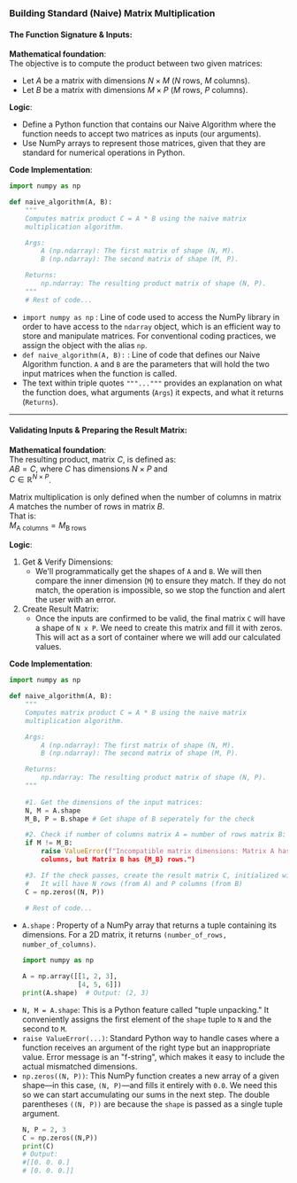 ### Building Standard (Naive) Matrix Multiplication

#### The Function Signature & Inputs:

**Mathematical foundation**:  
The objective is to compute the product between two given matrices:

- Let $A$ be a matrix with dimensions $N \times M$ ($N$ rows, $M$ columns).
- Let $B$ be a matrix with dimensions $M \times P$ ($M$ rows, $P$ columns).



**Logic**:
- Define a Python function that contains our Naive Algorithm where the function needs to accept two matrices as inputs (our arguments). 
- Use NumPy arrays to represent those matrices, given that they are standard for numerical operations in Python. 


**Code Implementation**:
```python
import numpy as np

def naive_algorithm(A, B):
    """
    Computes matrix product C = A * B using the naive matrix
    multiplication algorithm.

    Args:
        A (np.ndarray): The first matrix of shape (N, M).
        B (np.ndarray): The second matrix of shape (M, P).

    Returns:
        np.ndarray: The resulting product matrix of shape (N, P).
    """
    # Rest of code...
```

- `import numpy as np` : Line of code used to access the NumPy library in order to have access to the `ndarray` object, which is an efficient way to store and manipulate matrices. For conventional coding practices, we assign the object with the alias `np`.
- `def naive_algorithm(A, B):` : Line of code that defines our Naive Algorithm function. `A` and `B` are the parameters that will hold the two input matrices when the function is called.
- The text within triple quotes `"""..."""` provides an explanation on what the function does, what arguments (`Args`) it expects, and what it returns (`Returns`).


---

#### Validating Inputs & Preparing the Result Matrix:

**Mathematical foundation**:  
The resulting product, matrix $C$, is defined as:  
$AB = C$, where $C$ has dimensions $N \times P$ and  
$C \in \mathbb{R}^{N \times P}$.

Matrix multiplication is only defined when the number of columns in matrix $A$ matches the number of rows in matrix $B$.  
That is:  
$M_{\text{A columns}} = M_{\text{B rows}}$



**Logic**:
1. Get & Verify Dimensions:
	- We'll programmatically get the shapes of `A` and `B`. We will then compare the inner dimension (`M`) to ensure they match. If they do not match, the operation is impossible, so we stop the function and alert the user with an error. 
2. Create Result Matrix:
	- Once the inputs are confirmed to be valid, the final matrix `C` will have a shape of `N x P`. We need to create this matrix and fill it with zeros. This will act as a sort of container where we will add our calculated values. 



**Code Implementation**:
```python
import numpy as np

def naive_algorithm(A, B):
    """
    Computes matrix product C = A * B using the naive matrix
    multiplication algorithm.

    Args:
        A (np.ndarray): The first matrix of shape (N, M).
        B (np.ndarray): The second matrix of shape (M, P).

    Returns:
        np.ndarray: The resulting product matrix of shape (N, P).
    """
    
    #1. Get the dimensions of the input matrices:
    N, M = A.shape
    M_B, P = B.shape # Get shape of B seperately for the check

	#2. Check if number of columns matrix A = number of rows matrix B:
	if M != M_B:
		raise ValueError(f"Incompatible matrix dimensions: Matrix A has {M}
		columns, but Matrix B has {M_B} rows.")

	#3. If the check passes, create the result matrix C, initialized with zeros.
	#   It will have N rows (from A) and P columns (from B)
	C = np.zeros((N, P))
	
	# Rest of code...
```

- `A.shape` : Property of a NumPy array that returns a tuple containing its dimensions. For a 2D matrix, it returns `(number_of_rows, number_of_columns)`.
  ```python
  import numpy as np

  A = np.array([[1, 2, 3],
                [4, 5, 6]])
  print(A.shape)  # Output: (2, 3)

- `N, M = A.shape`: This is a Python feature called "tuple unpacking." It conveniently assigns the first element of the `shape` tuple to `N` and the second to `M`.
- `raise ValueError(...)`: Standard Python way to handle cases where a function receives an argument of the right type but an inappropriate value. Error message is an "f-string", which makes it easy to include the actual mismatched dimensions.
- `np.zeros((N, P))`: This NumPy function creates a new array of a given shape—in this case, `(N, P)`—and fills it entirely with `0.0`. We need this so we can start accumulating our sums in the next step. The double parentheses `((N, P))` are because the `shape` is passed as a single tuple argument.
  ```python
  N, P = 2, 3
  C = np.zeros((N,P))
  print(C)
  # Output:
  #[[0. 0. 0.]
  # [0. 0. 0.]]


